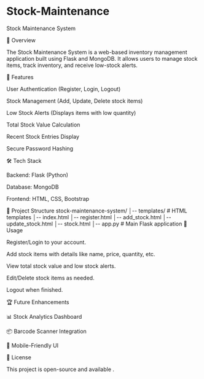 # Stock-Maintenance
Stock Maintenance System

📌 Overview

The Stock Maintenance System is a web-based inventory management application built using Flask and MongoDB. It allows users to manage stock items, track inventory, and receive low-stock alerts.

🚀 Features

User Authentication (Register, Login, Logout)

Stock Management (Add, Update, Delete stock items)

Low Stock Alerts (Displays items with low quantity)

Total Stock Value Calculation

Recent Stock Entries Display

Secure Password Hashing

🛠️ Tech Stack

Backend: Flask (Python)

Database: MongoDB

Frontend: HTML, CSS, Bootstrap

📂 Project Structure
stock-maintenance-system/
│-- templates/      # HTML templates
  │-- index.html
  │-- register.html
  │-- add_stock.html
  │-- update_stock.html
  │-- stock.html
│-- app.py          # Main Flask application
🔧 Usage

Register/Login to your account.

Add stock items with details like name, price, quantity, etc.

View total stock value and low stock alerts.

Edit/Delete stock items as needed.

Logout when finished.

🏆 Future Enhancements

📊 Stock Analytics Dashboard

📦 Barcode Scanner Integration

📱 Mobile-Friendly UI

📜 License

This project is open-source and available .

